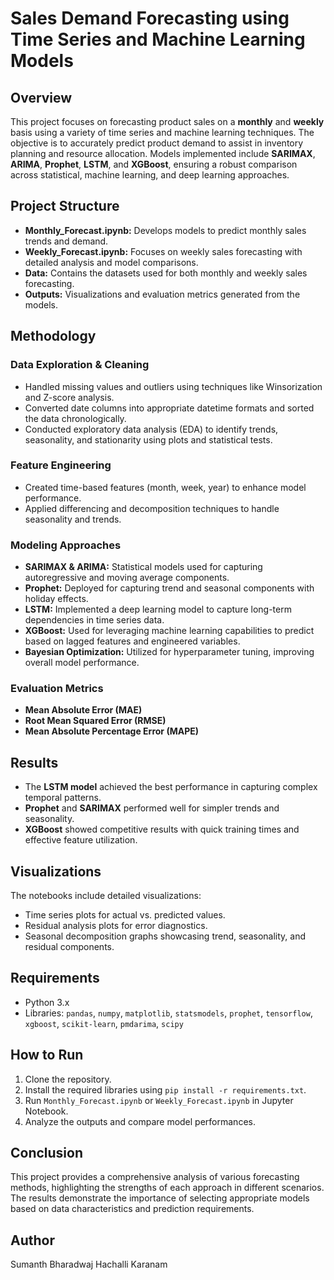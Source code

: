 # Sales Demand Forecasting using Time Series and Machine Learning Models

## Overview
This project focuses on forecasting product sales on a **monthly** and **weekly** basis using a variety of time series and machine learning techniques. The objective is to accurately predict product demand to assist in inventory planning and resource allocation. Models implemented include **SARIMAX**, **ARIMA**, **Prophet**, **LSTM**, and **XGBoost**, ensuring a robust comparison across statistical, machine learning, and deep learning approaches.

## Project Structure
- **Monthly_Forecast.ipynb:** Develops models to predict monthly sales trends and demand.
- **Weekly_Forecast.ipynb:** Focuses on weekly sales forecasting with detailed analysis and model comparisons.
- **Data:** Contains the datasets used for both monthly and weekly sales forecasting.
- **Outputs:** Visualizations and evaluation metrics generated from the models.

## Methodology
### Data Exploration & Cleaning  
- Handled missing values and outliers using techniques like Winsorization and Z-score analysis.  
- Converted date columns into appropriate datetime formats and sorted the data chronologically.  
- Conducted exploratory data analysis (EDA) to identify trends, seasonality, and stationarity using plots and statistical tests.

### Feature Engineering  
- Created time-based features (month, week, year) to enhance model performance.  
- Applied differencing and decomposition techniques to handle seasonality and trends.

### Modeling Approaches  
- **SARIMAX & ARIMA:** Statistical models used for capturing autoregressive and moving average components.  
- **Prophet:** Deployed for capturing trend and seasonal components with holiday effects.  
- **LSTM:** Implemented a deep learning model to capture long-term dependencies in time series data.  
- **XGBoost:** Used for leveraging machine learning capabilities to predict based on lagged features and engineered variables.  
- **Bayesian Optimization:** Utilized for hyperparameter tuning, improving overall model performance.

### Evaluation Metrics  
- **Mean Absolute Error (MAE)**  
- **Root Mean Squared Error (RMSE)**  
- **Mean Absolute Percentage Error (MAPE)**  

## Results  
- The **LSTM model** achieved the best performance in capturing complex temporal patterns.  
- **Prophet** and **SARIMAX** performed well for simpler trends and seasonality.  
- **XGBoost** showed competitive results with quick training times and effective feature utilization.

## Visualizations  
The notebooks include detailed visualizations:  
- Time series plots for actual vs. predicted values.  
- Residual analysis plots for error diagnostics.  
- Seasonal decomposition graphs showcasing trend, seasonality, and residual components.

## Requirements  
- Python 3.x  
- Libraries: `pandas`, `numpy`, `matplotlib`, `statsmodels`, `prophet`, `tensorflow`, `xgboost`, `scikit-learn`, `pmdarima`, `scipy`  

## How to Run  
1. Clone the repository.  
2. Install the required libraries using `pip install -r requirements.txt`.  
3. Run `Monthly_Forecast.ipynb` or `Weekly_Forecast.ipynb` in Jupyter Notebook.  
4. Analyze the outputs and compare model performances.  

## Conclusion  
This project provides a comprehensive analysis of various forecasting methods, highlighting the strengths of each approach in different scenarios. The results demonstrate the importance of selecting appropriate models based on data characteristics and prediction requirements.

## Author  
Sumanth Bharadwaj Hachalli Karanam

